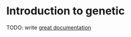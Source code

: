 # Introduction to genetic

TODO: write [great documentation](http://jacobian.org/writing/what-to-write/)

